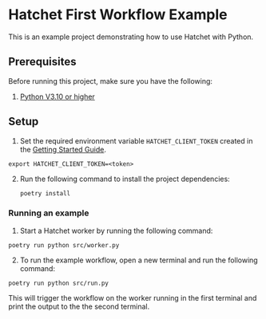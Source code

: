 # Hatchet First Workflow Example

This is an example project demonstrating how to use Hatchet with Python.

## Prerequisites

Before running this project, make sure you have the following:

1. [Python V3.10 or higher](https://www.python.org/downloads/)

## Setup

1. Set the required environment variable `HATCHET_CLIENT_TOKEN` created in the [Getting Started Guide](https://docs.hatchet.run/home/hatchet-cloud-quickstart).

```
export HATCHET_CLIENT_TOKEN=<token>
```

2. Run the following command to install the project dependencies:

   ```shell
   poetry install
   ```

### Running an example

1. Start a Hatchet worker by running the following command:

```shell
poetry run python src/worker.py
```

2. To run the example workflow, open a new terminal and run the following command:

```shell
poetry run python src/run.py
```

This will trigger the workflow on the worker running in the first terminal and print the output to the the second terminal.
